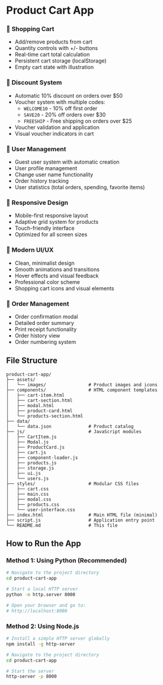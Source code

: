 # Product Cart App

### 🛒 **Shopping Cart**
- Add/remove products from cart
- Quantity controls with +/- buttons
- Real-time cart total calculation
- Persistent cart storage (localStorage)
- Empty cart state with illustration

### 🎫 **Discount System**
- Automatic 10% discount on orders over $50
- Voucher system with multiple codes:
  - `WELCOME10` - 10% off first order
  - `SAVE20` - 20% off orders over $30
  - `FREESHIP` - Free shipping on orders over $25
- Voucher validation and application
- Visual voucher indicators in cart

### 👤 **User Management**
- Guest user system with automatic creation
- User profile management
- Change user name functionality
- Order history tracking
- User statistics (total orders, spending, favorite items)

### 📱 **Responsive Design**
- Mobile-first responsive layout
- Adaptive grid system for products
- Touch-friendly interface
- Optimized for all screen sizes

### 🎨 **Modern UI/UX**
- Clean, minimalist design
- Smooth animations and transitions
- Hover effects and visual feedback
- Professional color scheme
- Shopping cart icons and visual elements

### 📄 **Order Management**
- Order confirmation modal
- Detailed order summary
- Print receipt functionality
- Order history view
- Order numbering system

## File Structure

```
product-cart-app/
├── assets/
│   └── images/                # Product images and icons
├── components/                # HTML component templates
│   ├── cart-item.html
│   ├── cart-section.html
│   ├── modal.html
│   ├── product-card.html
│   └── products-section.html
├── data/
│   └── data.json              # Product catalog
├── js/                        # JavaScript modules
│   ├── CartItem.js
│   ├── Modal.js
│   ├── ProductCard.js
│   ├── cart.js
│   ├── component-loader.js
│   ├── products.js
│   ├── storage.js
│   ├── ui.js
│   └── users.js
├── styles/                    # Modular CSS files
│   ├── cart.css
│   ├── main.css
│   ├── modal.css
│   ├── products.css
│   └── user-interface.css
├── index.html                 # Main HTML file (minimal)
├── script.js                  # Application entry point
└── README.md                  # This file
```

## How to Run the App


### Method 1: Using Python (Recommended)
```bash
# Navigate to the project directory
cd product-cart-app

# Start a local HTTP server
python -m http.server 8000

# Open your browser and go to:
# http://localhost:8000
```

### Method 2: Using Node.js
```bash
# Install a simple HTTP server globally
npm install -g http-server

# Navigate to the project directory
cd product-cart-app

# Start the server
http-server -p 8000
